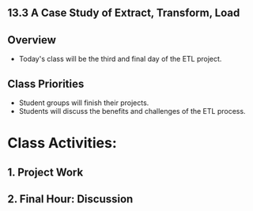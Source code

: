 ## 13.3 A Case Study of Extract, Transform, Load

## Overview

* Today's class will be the third and final day of the ETL project.

## Class Priorities

* Student groups will finish their projects.
* Students will discuss the benefits and challenges of the ETL process.

# Class Activities:

## 1. Project Work

## 2. Final Hour: Discussion